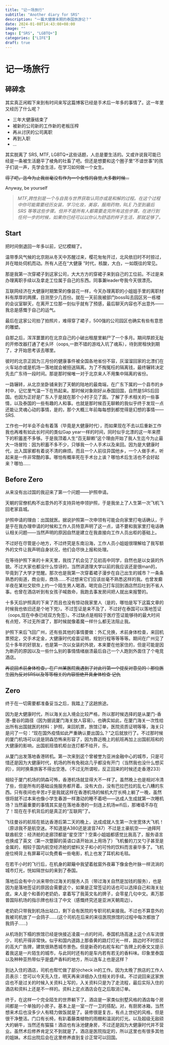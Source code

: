 ```yaml
---
title: "记一场旅行"
subtitle: "Another diary for SRS"
description: "一篇大健康末期的泰国旅游记？"
date: 2024-01-08T14:43:08+08:00
image: ""
tags: ["SRS", "LGBTQ+"]
categories: ["LIFE"]
draft: true
---
```


# 记一场旅行

## 碎碎念

其实真正闲暇下来到有时间来写这篇博客已经是手术后一年多的事情了。这一年里又经历了什么呢？

- 三年大健康结束了
- 被新的公司新的工作新的老板压榨
- 再从讨厌的公司离职
- 再到入职
- ...

其实脱离了 SRS, MTF, LGBTQ+这些话题，人总是要生活的。又或许说我可能已经是一条被生活磨平了棱角的社畜了吧。但还是想要和这个圈子里“不谙世事”的孩子们说一声，先学会生活，在学习如何做一个女生。

~~得了吧，迄今为止我丝毫没有作为一个女性的自觉,大多数时候...~~

Anyway, be yourself

> _MTF,跨性别是一个与自我与世界获取认同亦或是和解的过程。在这个过程中你可能需要经历女装，学习化妆，美容，服用药物，RLE 乃至到最后 SRS 等等这些步骤。但并不是所有人都需要走完所有这些步骤。在进行到任何一步的时候，如果你已经可以以你认为舒适的样子生活，那就足够了。_

## Start
把时间倒退回一年多以前，记忆模糊了。

温带季风气候的北京刚从冬天中苏醒过来，樱花匆匆开过，北风依旧时不时掠过，并在暗处伺机而动。所有人还在“大健康 ”时代，核酸，大白，一如既往的常见。

那是我第一次穿裙子到这家公司，大大方方的穿裙子来到自己的工位前。不过是来办理离职手续以及拿走工位属于自己的东西。同事兼leader夸我今天很漂亮。

互联网经济在大健康时期繁荣的像昙花一样，今天办理离职的小姐姐手里的离职材料有厚厚的两摞，目测至少几百份。就在一天前我被部门boss叫去园区另一栋楼的会议室聊天，在离开工位那一刻似乎就有了预感，最后聊天内容也不出意外——我总是感慨于自己的运气。

最后在这家公司拍了拍照片，难得穿了裙子，500强的公司园区也确实有些有意思的雕塑。

自那之后，浑浑噩噩的在北京自己的小破出租屋里躺尸了一个多月。期间厚颜无耻的开修改器打通了老头环（oops,一款不错的游戏入坑了魂系），待到房租快到期了，才开始思考该去哪里。

彼时的北京正因为三月份的健康事件被全国各地省份不容，灰溜溜回家的北漂们在火车站亦或是机场一落地就会被扭送隔离。为了不掏冤枉的隔离钱，最终辗转决定先去广东待一段时间。那是那时候唯一对于北京来人不用集中隔离的省份。

一路辗转，从北京坐卧铺来到了天朝的陆地的最南端，在广东下属的一个县市的乡村中，记忆里气温一下在热起来。那时候对象刚好从泰国回国，自然是SRS后回国。也因为正好是广东人于是就在那个小村子见了面。了解了手术相关的一些事情，以及泰国的一些有趣的人和事。也就是那时候百无聊赖的我似乎终于发现一点还能让灵魂心动的事情，是的，那个大概三年前每每想到都觉得是幻想的事情——SRS.

工作也一时半会不会有着落（毕竟是大健康时代），而如果现在不去以后重新工作我也再难有如此长时间的类似Gap year一样的时间，同时似乎北漂的这一年来攒下的积蓄差不多够。于是我顶着人生“百无聊赖”这个理由开始了我人生迄今为止最大一场冒险：因为积蓄不多不少，只够我一个人手术以及来回。因为是大健康时代，出入国家都有着说不清的麻烦。而且一个人前往异国他乡，一个人做手术，听起来是一件非常酷的事。哪怕有概率死在手术台上诶？哪怕术后生活也不会好起来？哪怕......

## Before Zero

从来没有出过国的我迎来了第一个问题——护照申请。

天朝的官僚机构不出意外的不支持异地申领护照，于是我坐上了人生第一次飞机飞回老家县城。

护照申请的理由：出国就医。据说护照第一次申领有可能会向家里打电话确认，于是乎在我办理申请的时候和工作人员特意声明了这一点，请不要和我家里打电话确认相关问题——当然声明的原因自然是建立在我直接向工作人员出柜的基础上。

不过好在尽管是小地方，不过终究是东南沿海，工作人员小姐姐很理解给了我写额外的文件让我声明自身状况，他们会尽快上报和处理。

在等待护照下来的十来天里，我找了机会见了见初高中同学，自然也是以女装的外貌。不过大家也都没什么惊讶的，当然讲道理大学以前的我应该还是很man的，毕竟到了大学才觉醒。那次也是我第一次穿着裙子漫步在自己出生的城市？一条条熟悉的街道，商业街，商场......不过想来它们应该丝毫不熟悉这样的我。也曾发癫半夜在某社交软件上约一个陌生男人喝酒，喝完自己打车回到酒店然后吐到不省人事。也曾在酒店听到有女孩子喊救命，我跑去事发房间把人就出来报警的。

十多天后护照真的下来了而且也没有惊动我家里人（是的，哪怕是写下这篇文章的时候我也依旧还是个地下党）。不过签证是来不及了，不过好在泰国可以落地签证（oops,现在中泰已经双方免签）。不过缺点是相较于医疗签证能够待的最大时间有点短，不过无所谓了，那时候就像着魔一样什么都无法阻止我。

护照下来后飞回广州，还有些其他的事情要做：外汇兑换，术前身体检查，来回机票预定，交手术定金，大健康时代疫苗证明，规划行程等等等等。期间在广州见了见十多年的好朋友，也是第一次以女装的外貌，本来要在他家住的，但是可能是因为断药的原因以及一些什么别的事情情绪崩溃最后自己一个人跑到外面住了个电竞酒店。

~~再说回术前身体检查，在广州某医院我遇到了对此行第一个提反对意见的：那位医生因为反对SRS以及等等相关的内容拒绝开具身体检查 记仇~~

## Zero

终于在一切需要都准备妥当之后，我踏上了这趟旅途。

因为是大健康时代，所以海关出入境会比较严格，所以那时候选择的是从厦门-香港-曼谷的路径（因为据说厦门海关放人容易）。也确实如此，在厦门海关一次性给出所有出国就医的材料：护照，来回机票，旅馆订单，医院资质证明等等，海关只是问了一句：“现在国外疫情如此严重确认要出国么？”之后就放行了。不过那时候的厦门机场可以说是阴森恐怖来形容了，因为靠近晚上的航班再加上出国航班和的大健康的影响，出国航班值机柜台连灯都不给开，乐。

从厦门出发落地香港转机。第一次来到这个曾被誉为亚洲金融中心的城市，只是可惜还是因为大健康时代，机场的所有免税店几乎都没有开门（当然我也没什么想买的），同时换乘旅客不得出空港。（不过无所谓啦，反正回来的时候还走香港233）

相较于厦门机场的阴森可怖，香港机场就显得大不一样了。虽然晚上也是相对冷清了些，但是所有的基础设施服务都开着。没有大白，没有巴拉巴拉的乱七八糟的东西。只有夜间也辛苦z于是我就这样在香港机场的候机大厅长椅上躺了一晚，虽然很将就不过本来也像小学生春游一样激动的睡不着吧——达成人生成就第一次睡机场？当然最重要的事情其实是在落地香港的一刻连上机场wifi后，那堵墙不存在了！现在在手机背后的是真正的“互联网”了。

飞往曼谷的航班在抵达香港后第二天的晚上，达成成就人生第一次坐宽体大飞机！（原谅我不是航空迷。不知道是A380还是波音747）不过是土豪航空——迪拜阿联酋航空：经济舱的走廊顶都是“星空顶”？空乘小姐姐都感觉比我高了，服务语言也换成了英文（第一次蹩脚的英语口语开始派上用场了）飞机餐的刀叉勺子甚至是金属的，相较于国内航空经济舱的塑料叉子和小的可怜的饮料而言豪华多了。飞机座位椅背上有屏幕可以免费看一些电影，机上也发了耳机和毛毯。

在若干小时的飞行后，在机身的颠簸中我望着舷窗外夜幕下像金色叶脉一样流淌的城市灯光，恍如隔世似的来到了泰国。

落地后会有中介派来带你过海关的服务人员（带过海关自然是加钱的服务），也是因为是落地签证的原因会需要这个，如果是正常签证的话也可以选择自己和海关扯皮。来人是个和善的老奶奶，拿着写了我英文名的牌子，会零星几句中文。素万那普国际机场的指示牌也标注了中文（感慨终究还是亚洲天朝周边）。

老奶奶只带我到机场出站口，剩下会有医院的专职司机来接我。不过也不算意外的我被司机放了一会鸽子......(这个司机在后来的来往医院旅馆的过程中每次都放了我鸽子......)

从机场到下榻的旅馆已经是快接近凌晨一点的时间，泰国机场高速上这个点车流很少，司机开得非常快。似乎和国内道路上那昏黄的路灯灯光一样，路边时不时掠过的高大广告牌，建筑很熟悉城市景色。但是新奇的右舵车和广告牌上的泰文又提示着我这是一片陌生的城市，与此同时还有的是车内若有若无的香料味。印象里泰国以及种种亚热带似乎是盛产香料的地方，所以连车上也是这样？

到达入住的酒店，司机也帮忙做了部分check in的工作。因为太晚了旅店的工作人员表示：您可以今天先入住，明天再来详细办入住相关的手续。不过说回来这家旅店也不是过关的时候入关资料上写的，入关资料只是为了走流程，最后实际入住的酒店和资料上还是不一样的。资料上定点酒店会在之后取消订单。

终于，在这样一个完全陌生的世界躺下了。酒店是一家类似别墅风格的酒店每个房间都是一个单独的小房子。基本上是一室一厅一卫的搭配。对，有厨房冰箱，当然想来术后也没多少人有精力做饭就是了。装修很是复古，有点上世纪的风格，但是很干净整洁。门口有长椅，有趴着藤类植物的雨棚和温润的灯光。以及超级无敌硕大的蜗牛，当然还有猫猫！酒店也有泳池健身房，不过还是因为大健康时代并不营业。虽然术后修养肯定又不到就是了。酒店是医院指定的，所以这里也有很多其他的姐妹。术后出院后会在这里修养直到复诊正常可以回国。